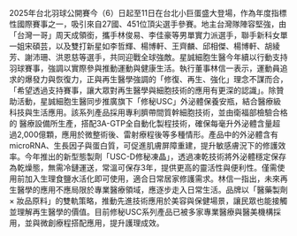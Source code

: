 2025年台北羽球公開賽今（6）日起至11日在台北小巨蛋盛大登場，作為年度指標性國際賽事之一，吸引來自27國、451位頂尖選手參賽。地主台灣隊陣容堅強，由「台灣一哥」周天成領銜，攜手林俊易、李佳豪等男單實力派選手，聯手新科女單一姐宋碩芸，以及雙打新星如李哲輝、楊博軒、王齊麟、邱相傑、楊博軒、胡綾芳、謝沛珊、洪恩慈等選手，共同迎戰全球強敵。星誠細胞生醫今年續以行動支持羽球賽事，強調以實際參與推動運動與健康生活。執行董事林信一表示，運動員追求的爆發力與恢復力，正與再生醫學強調的「修復、再生、強化」理念不謀而合，「希望透過支持賽事，讓大眾對再生醫學與細胞技術的應用有更深的認識」。除贊助活動，星誠細胞生醫同步推廣旗下「修秘USC」外泌體保養安瓶，結合醫療級科技與生活應用。該系列產品採用專利臍帶間質幹細胞技術，並由衛福部檢驗合格的 醫療設備所生產，搭配3A-GTP全自動化製程技術，確保每毫升外泌體含量超過2,000億顆，應用於微整術後、雷射療程後等多種情形。產品中的外泌體含有microRNA、生長因子與蛋白質，可促進肌膚屏障重建，提升敏感膚況下的修護效率。今年推出的新型態製劑「USC-D修秘凍晶」，透過凍乾技術將外泌體穩定保存為乾燥態，無需冷鏈運送，常溫可保存3年，提供更高的靈活性與便利性。僅需使用前加入生理食鹽水活化即可使用，適合日常居家修護需求。林信一指出，未來再生醫學的應用不應局限於專業醫療領域，應逐步走入日常生活。品牌以「醫藥製劑 × 妝品原料」的雙軌策略，推動先進技術應用於美容與保健場景，讓民眾也能接觸並理解再生醫學的價值。目前修秘USC系列產品已被多家專業醫療與醫美機構採用，並與微創療程搭配應用，提升護理成效。
